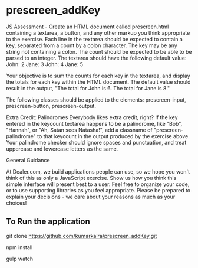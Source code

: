 # prescreen_addKey

JS Assessment - 
Create an HTML document called prescreen.html containing a textarea, a button, and any other markup you think appropriate to the exercise. Each line in the textarea should be expected to contain a key, separated from a count by a colon character. The key may be any string not containing a colon. The count should be expected to be able to be parsed to an integer. The textarea should have the following default value:
John: 2
Jane: 3
John: 4
Jane: 5

Your objective is to sum the counts for each key in the textarea, and display the totals for each key within the HTML document. The default value should result in the output, "The total for John is 6. The total for Jane is 8."

The following classes should be applied to the elements: prescreen-input, prescreen-button, prescreen-output.

Extra Credit: Palindromes
Everybody likes extra credit, right? If the key entered in the keycount textarea happens to be a palindrome, like "Bob", "Hannah", or "Ah, Satan sees Natasha!", add a classname of "prescreen-palindrome" to that keycount in the output produced by the exercise above. Your palindrome checker should ignore spaces and punctuation, and treat uppercase and lowercase letters as the same.

General Guidance

At Dealer.com, we build applications people can use, so we hope you won't think of this as only a JavaScript exercise. Show us how you think this simple interface will present best to a user.
Feel free to organize your code, or to use supporting libraries as you feel appropriate. Please be prepared to explain your decisions - we care about your reasons as much as your choices!

## To Run the application
git clone https://github.com/kumarkalra/prescreen_addKey.git

npm install

gulp watch
